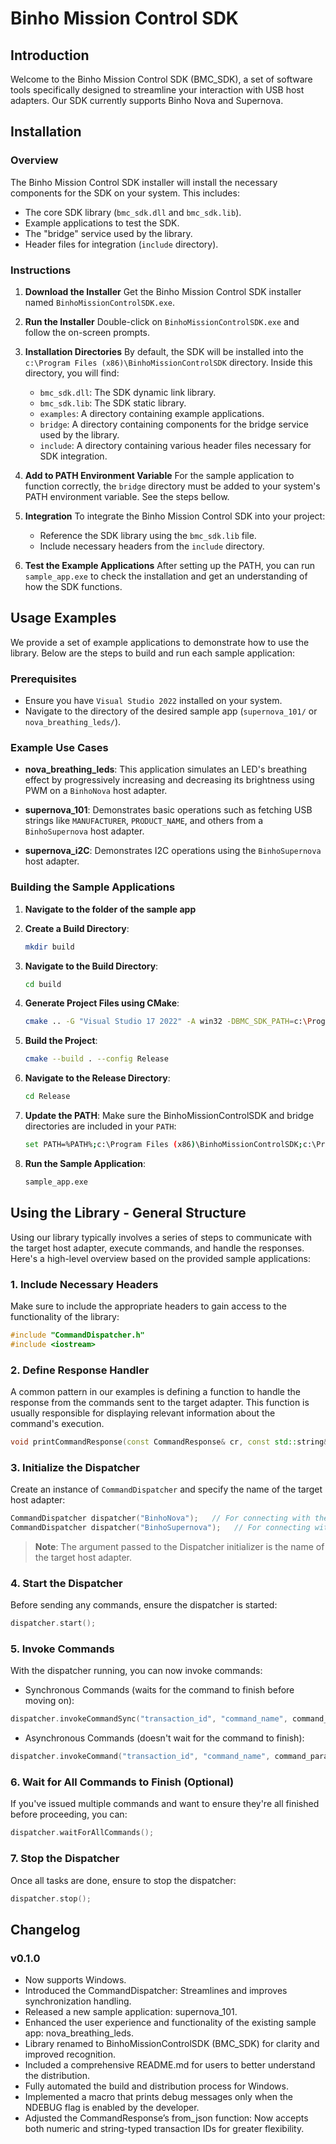 # Binho Mission Control SDK

## Introduction

Welcome to the Binho Mission Control SDK (BMC_SDK), a set of software tools specifically designed to streamline your interaction with USB host adapters. Our SDK currently supports Binho Nova and Supernova.

## Installation

### Overview

The Binho Mission Control SDK installer will install the necessary components for the SDK on your system. This includes:

- The core SDK library (`bmc_sdk.dll` and `bmc_sdk.lib`).
- Example applications to test the SDK.
- The "bridge" service used by the library.
- Header files for integration (`include` directory).

### Instructions

1. **Download the Installer**
   Get the Binho Mission Control SDK installer named `BinhoMissionControlSDK.exe`.

2. **Run the Installer**
   Double-click on `BinhoMissionControlSDK.exe` and follow the on-screen prompts.

3. **Installation Directories**
   By default, the SDK will be installed into the `c:\Program Files (x86)\BinhoMissionControlSDK` directory. Inside this directory, you will find:
   - `bmc_sdk.dll`: The SDK dynamic link library.
   - `bmc_sdk.lib`: The SDK static library.
   - `examples`: A directory containing example applications.
   - `bridge`: A directory containing components for the bridge service used by the library.
   - `include`: A directory containing various header files necessary for SDK integration.

4. **Add to PATH Environment Variable**
   For the sample application to function correctly, the `bridge` directory must be added to your system's PATH environment variable. See the steps bellow.

5. **Integration**
   To integrate the Binho Mission Control SDK into your project:
   - Reference the SDK library using the `bmc_sdk.lib` file.
   - Include necessary headers from the `include` directory.

6. **Test the Example Applications**
   After setting up the PATH, you can run `sample_app.exe` to check the installation and get an understanding of how the SDK functions.

## Usage Examples

We provide a set of example applications to demonstrate how to use the library. Below are the steps to build and run each sample application:

### Prerequisites

- Ensure you have `Visual Studio 2022` installed on your system.
- Navigate to the directory of the desired sample app (`supernova_101/` or `nova_breathing_leds/`).

### Example Use Cases

- **nova_breathing_leds**: This application simulates an LED's breathing effect by progressively increasing and decreasing its brightness using PWM on a `BinhoNova` host adapter.

- **supernova_101**: Demonstrates basic operations such as fetching USB strings like `MANUFACTURER`, `PRODUCT_NAME`, and others from a `BinhoSupernova` host adapter.

- **supernova_i2C**: Demonstrates I2C operations using the `BinhoSupernova` host adapter.

### Building the Sample Applications

1. **Navigate to the folder of the sample app**

2. **Create a Build Directory**:
   ```bash
   mkdir build
   ```

3. **Navigate to the Build Directory**:
   ```bash
   cd build
   ```

4. **Generate Project Files using CMake**:
   ```bash
   cmake .. -G "Visual Studio 17 2022" -A win32 -DBMC_SDK_PATH=c:\Program Files (x86)\BinhoMissionControlSDK -DBMC_INCLUDE_PATH=c:\Program Files (x86)\BinhoMissionControlSDK\include
   ```

5. **Build the Project**:
   ```bash
   cmake --build . --config Release
   ```

6. **Navigate to the Release Directory**:
   ```bash
   cd Release
   ```

7. **Update the PATH**:
   Make sure the BinhoMissionControlSDK and bridge directories are included in your `PATH`:
   ```bash
   set PATH=%PATH%;c:\Program Files (x86)\BinhoMissionControlSDK;c:\Program Files (x86)\BinhoMissionControlSDK\bridge
   ```

8. **Run the Sample Application**:
   ```bash
   sample_app.exe
   ```

## Using the Library - General Structure

Using our library typically involves a series of steps to communicate with the target host adapter, execute commands, and handle the responses. Here's a high-level overview based on the provided sample applications:

### 1. **Include Necessary Headers**
Make sure to include the appropriate headers to gain access to the functionality of the library:

```cpp
#include "CommandDispatcher.h"
#include <iostream>
```

### 2. **Define Response Handler**
A common pattern in our examples is defining a function to handle the response from the commands sent to the target adapter. This function is usually responsible for displaying relevant information about the command's execution.

```cpp
void printCommandResponse(const CommandResponse& cr, const std::string& action);
```

### 3. **Initialize the Dispatcher**
Create an instance of `CommandDispatcher` and specify the name of the target host adapter:

```cpp
CommandDispatcher dispatcher("BinhoNova");   // For connecting with the Binho Nova host adapter
CommandDispatcher dispatcher("BinhoSupernova");   // For connecting with the Binho Supernova host adapter
```

> **Note**: The argument passed to the Dispatcher initializer is the name of the target host adapter.

### 4. **Start the Dispatcher**

Before sending any commands, ensure the dispatcher is started:

```cpp
dispatcher.start();
```

### 5. **Invoke Commands**

With the dispatcher running, you can now invoke commands:

- Synchronous Commands (waits for the command to finish before moving on):
```cpp
dispatcher.invokeCommandSync("transaction_id", "command_name", command_params, response_handler);
```

- Asynchronous Commands (doesn't wait for the command to finish):
```cpp
dispatcher.invokeCommand("transaction_id", "command_name", command_params);
```

### 6. **Wait for All Commands to Finish (Optional)**

If you've issued multiple commands and want to ensure they're all finished before proceeding, you can:

```cpp
dispatcher.waitForAllCommands();
```

### 7. **Stop the Dispatcher**

Once all tasks are done, ensure to stop the dispatcher:

```cpp
dispatcher.stop();
```

## Changelog

### v0.1.0

- Now supports Windows.
- Introduced the CommandDispatcher: Streamlines and improves synchronization handling.
- Released a new sample application: supernova_101.
- Enhanced the user experience and functionality of the existing sample app: nova_breathing_leds.
- Library renamed to BinhoMissionControlSDK (BMC_SDK) for clarity and improved recognition.
- Included a comprehensive README.md for users to better understand the distribution.
- Fully automated the build and distribution process for Windows.
- Implemented a macro that prints debug messages only when the NDEBUG flag is enabled by the developer.
- Adjusted the CommandResponse’s from_json function: Now accepts both numeric and string-typed transaction IDs for greater flexibility.
